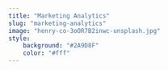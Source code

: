 ```yaml
---
title: "Marketing Analytics"
slug: "marketing-analytics"
image: "henry-co-3oOR7B2inwc-unsplash.jpg"
style:
    background: "#2A9D8F"
    color: "#fff"
---
```

